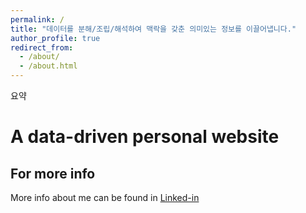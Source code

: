 ```yaml
---
permalink: /
title: "데이터를 분해/조립/해석하여 맥락을 갖춘 의미있는 정보를 이끌어냅니다."
author_profile: true
redirect_from: 
  - /about/
  - /about.html
---
```


요약

# A data-driven personal website

## For more info
More info about me can be found in [Linked-in](https://www.linkedin.com/in/unchae-jeong-a88149179/)
